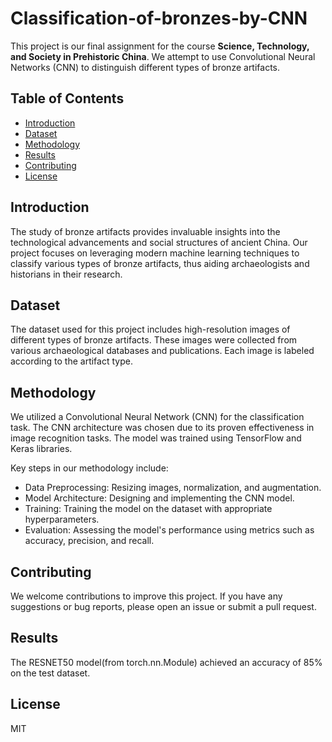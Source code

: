 # Classification-of-bronzes-by-CNN

This project is our final assignment for the course **Science, Technology, and Society in Prehistoric China**. We attempt to use Convolutional Neural Networks (CNN) to distinguish different types of bronze artifacts.

## Table of Contents

- [Introduction](#introduction)
- [Dataset](#dataset)
- [Methodology](#methodology)
- [Results](#results)
- [Contributing](#contributing)
- [License](#license)

## Introduction

The study of bronze artifacts provides invaluable insights into the technological advancements and social structures of ancient China. Our project focuses on leveraging modern machine learning techniques to classify various types of bronze artifacts, thus aiding archaeologists and historians in their research.

## Dataset

The dataset used for this project includes high-resolution images of different types of bronze artifacts. These images were collected from various archaeological databases and publications. Each image is labeled according to the artifact type.

## Methodology

We utilized a Convolutional Neural Network (CNN) for the classification task. The CNN architecture was chosen due to its proven effectiveness in image recognition tasks. The model was trained using TensorFlow and Keras libraries.

Key steps in our methodology include:
- Data Preprocessing: Resizing images, normalization, and augmentation.
- Model Architecture: Designing and implementing the CNN model.
- Training: Training the model on the dataset with appropriate hyperparameters.
- Evaluation: Assessing the model's performance using metrics such as accuracy, precision, and recall.

## Contributing

We welcome contributions to improve this project. If you have any suggestions or bug reports, please open an issue or submit a pull request.

## Results

The RESNET50 model(from torch.nn.Module) achieved an accuracy of 85% on the test dataset. 

## License

MIT

